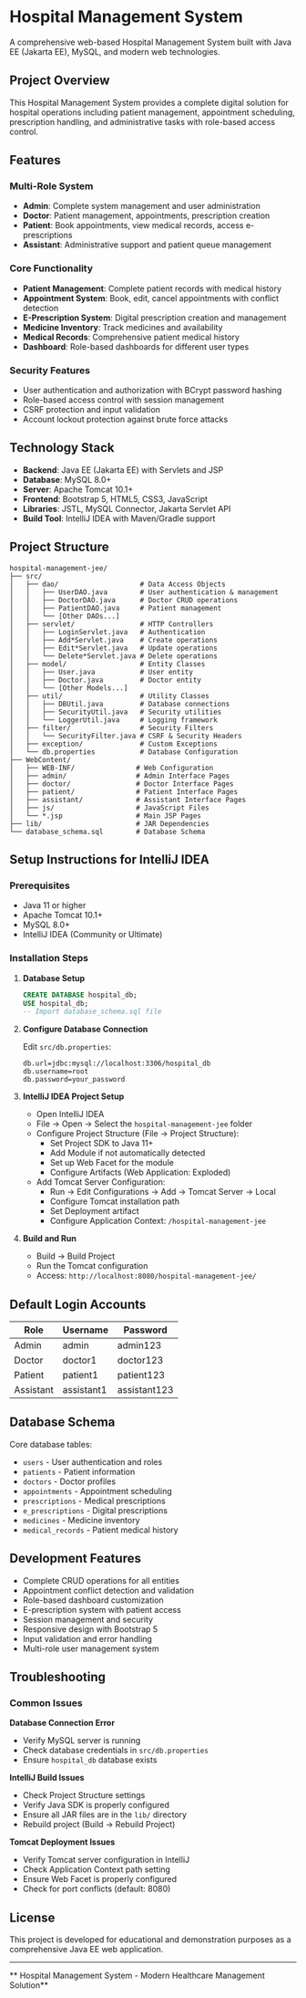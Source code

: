 # Hospital Management System

A comprehensive web-based Hospital Management System built with Java EE (Jakarta EE), MySQL, and modern web technologies.

## Project Overview

This Hospital Management System provides a complete digital solution for hospital operations including patient management, appointment scheduling, prescription handling, and administrative tasks with role-based access control.

## Features

### Multi-Role System
- **Admin**: Complete system management and user administration
- **Doctor**: Patient management, appointments, prescription creation
- **Patient**: Book appointments, view medical records, access e-prescriptions
- **Assistant**: Administrative support and patient queue management

### Core Functionality
- **Patient Management**: Complete patient records with medical history
- **Appointment System**: Book, edit, cancel appointments with conflict detection
- **E-Prescription System**: Digital prescription creation and management
- **Medicine Inventory**: Track medicines and availability
- **Medical Records**: Comprehensive patient medical history
- **Dashboard**: Role-based dashboards for different user types

### Security Features
- User authentication and authorization with BCrypt password hashing
- Role-based access control with session management
- CSRF protection and input validation
- Account lockout protection against brute force attacks

## Technology Stack

- **Backend**: Java EE (Jakarta EE) with Servlets and JSP
- **Database**: MySQL 8.0+
- **Server**: Apache Tomcat 10.1+
- **Frontend**: Bootstrap 5, HTML5, CSS3, JavaScript
- **Libraries**: JSTL, MySQL Connector, Jakarta Servlet API
- **Build Tool**: IntelliJ IDEA with Maven/Gradle support

## Project Structure

```
hospital-management-jee/
├── src/
│   ├── dao/                    # Data Access Objects
│   │   ├── UserDAO.java        # User authentication & management
│   │   ├── DoctorDAO.java      # Doctor CRUD operations
│   │   ├── PatientDAO.java     # Patient management
│   │   └── [Other DAOs...]
│   ├── servlet/                # HTTP Controllers
│   │   ├── LoginServlet.java   # Authentication
│   │   ├── Add*Servlet.java    # Create operations
│   │   ├── Edit*Servlet.java   # Update operations
│   │   └── Delete*Servlet.java # Delete operations
│   ├── model/                  # Entity Classes
│   │   ├── User.java           # User entity
│   │   ├── Doctor.java         # Doctor entity
│   │   └── [Other Models...]
│   ├── util/                   # Utility Classes
│   │   ├── DBUtil.java         # Database connections
│   │   ├── SecurityUtil.java   # Security utilities
│   │   └── LoggerUtil.java     # Logging framework
│   ├── filter/                 # Security Filters
│   │   └── SecurityFilter.java # CSRF & Security Headers
│   ├── exception/              # Custom Exceptions
│   └── db.properties           # Database Configuration
├── WebContent/
│   ├── WEB-INF/               # Web Configuration
│   ├── admin/                 # Admin Interface Pages
│   ├── doctor/                # Doctor Interface Pages
│   ├── patient/               # Patient Interface Pages
│   ├── assistant/             # Assistant Interface Pages
│   ├── js/                    # JavaScript Files
│   └── *.jsp                  # Main JSP Pages
├── lib/                       # JAR Dependencies
└── database_schema.sql        # Database Schema
```

## Setup Instructions for IntelliJ IDEA

### Prerequisites
- Java 11 or higher
- Apache Tomcat 10.1+
- MySQL 8.0+
- IntelliJ IDEA (Community or Ultimate)

### Installation Steps

1. **Database Setup**
   ```sql
   CREATE DATABASE hospital_db;
   USE hospital_db;
   -- Import database_schema.sql file
   ```

2. **Configure Database Connection**
   
   Edit `src/db.properties`:
   ```properties
   db.url=jdbc:mysql://localhost:3306/hospital_db
   db.username=root
   db.password=your_password
   ```

3. **IntelliJ IDEA Project Setup**
   - Open IntelliJ IDEA
   - File → Open → Select the `hospital-management-jee` folder
   - Configure Project Structure (File → Project Structure):
     - Set Project SDK to Java 11+
     - Add Module if not automatically detected
     - Set up Web Facet for the module
     - Configure Artifacts (Web Application: Exploded)
   - Add Tomcat Server Configuration:
     - Run → Edit Configurations → Add → Tomcat Server → Local
     - Configure Tomcat installation path
     - Set Deployment artifact
     - Configure Application Context: `/hospital-management-jee`

4. **Build and Run**
   - Build → Build Project
   - Run the Tomcat configuration
   - Access: `http://localhost:8080/hospital-management-jee/`

## Default Login Accounts

| Role | Username | Password |
|------|----------|----------|
| Admin | admin | admin123 |
| Doctor | doctor1 | doctor123 |
| Patient | patient1 | patient123 |
| Assistant | assistant1 | assistant123 |

## Database Schema

Core database tables:
- `users` - User authentication and roles
- `patients` - Patient information
- `doctors` - Doctor profiles  
- `appointments` - Appointment scheduling
- `prescriptions` - Medical prescriptions
- `e_prescriptions` - Digital prescriptions
- `medicines` - Medicine inventory
- `medical_records` - Patient medical history

## Development Features

-  Complete CRUD operations for all entities
-  Appointment conflict detection and validation
-  Role-based dashboard customization
-  E-prescription system with patient access
-  Session management and security
-  Responsive design with Bootstrap 5
-  Input validation and error handling
-  Multi-role user management system

## Troubleshooting

### Common Issues

**Database Connection Error**
- Verify MySQL server is running
- Check database credentials in `src/db.properties`
- Ensure `hospital_db` database exists

**IntelliJ Build Issues**
- Check Project Structure settings
- Verify Java SDK is properly configured  
- Ensure all JAR files are in the `lib/` directory
- Rebuild project (Build → Rebuild Project)

**Tomcat Deployment Issues**
- Verify Tomcat server configuration in IntelliJ
- Check Application Context path setting
- Ensure Web Facet is properly configured
- Check for port conflicts (default: 8080)

## License

This project is developed for educational and demonstration purposes as a comprehensive Java EE web application.

---

** Hospital Management System - Modern Healthcare Management Solution**

